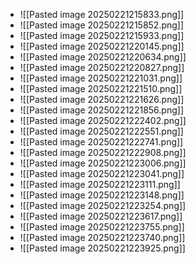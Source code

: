 - ![[Pasted image 20250221215833.png]]
- ![[Pasted image 20250221215852.png]]
- ![[Pasted image 20250221215933.png]]
- ![[Pasted image 20250221220145.png]]
- ![[Pasted image 20250221220634.png]]
- ![[Pasted image 20250221220827.png]]
- ![[Pasted image 20250221221031.png]]
- ![[Pasted image 20250221221510.png]]
- ![[Pasted image 20250221221626.png]]
- ![[Pasted image 20250221221856.png]]
- ![[Pasted image 20250221222402.png]]
- ![[Pasted image 20250221222551.png]]
- ![[Pasted image 20250221222741.png]]
- ![[Pasted image 20250221222908.png]]
- ![[Pasted image 20250221223006.png]]
- ![[Pasted image 20250221223041.png]]
- ![[Pasted image 20250221223111.png]]
- ![[Pasted image 20250221223148.png]]
- ![[Pasted image 20250221223254.png]]
- ![[Pasted image 20250221223617.png]]
- ![[Pasted image 20250221223755.png]]
- ![[Pasted image 20250221223740.png]]
- ![[Pasted image 20250221223925.png]]
